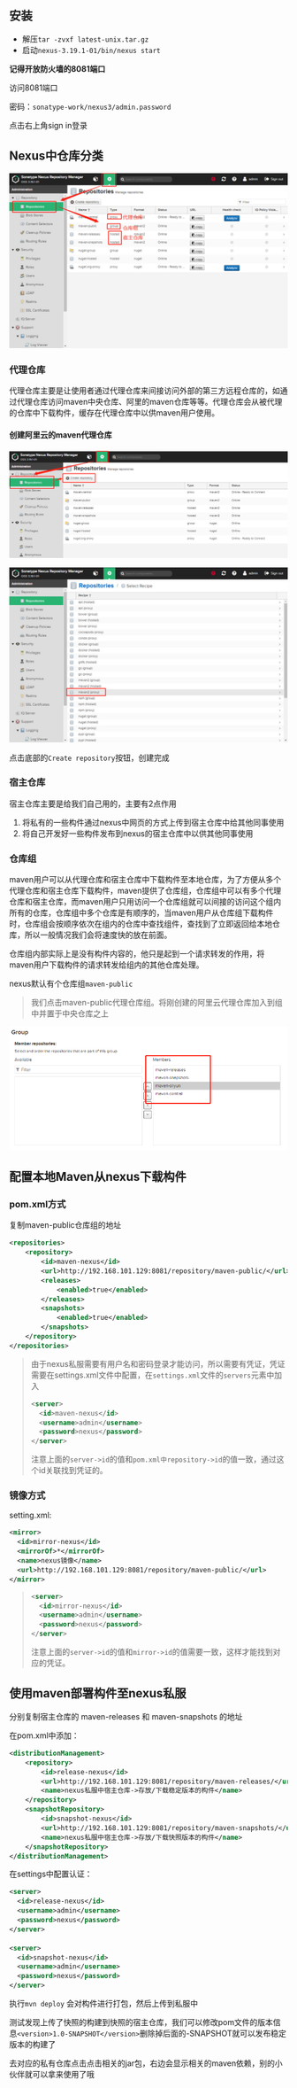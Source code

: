 ## 安装

+ 解压` tar -zvxf latest-unix.tar.gz `
+ 启动` nexus-3.19.1-01/bin/nexus start `

 **记得开放防火墙的8081端口**

访问8081端口

密码：` sonatype-work/nexus3/admin.password `

点击右上角sign in登录

## Nexus中仓库分类

![](nexus/1.jpg)



### 代理仓库

​		代理仓库主要是让使用者通过代理仓库来间接访问外部的第三方远程仓库的，如通过代理仓库访问maven中央仓库、阿里的maven仓库等等。代理仓库会从被代理的仓库中下载构件，缓存在代理仓库中以供maven用户使用。

#### 创建阿里云的maven代理仓库

![](nexus/2.jpg)

![](nexus/3.jpg)

 点击底部的`Create repository`按钮，创建完成 

### 宿主仓库

宿主仓库主要是给我们自己用的，主要有2点作用

1. 将私有的一些构件通过nexus中网页的方式上传到宿主仓库中给其他同事使用
2. 将自己开发好一些构件发布到nexus的宿主仓库中以供其他同事使用

### 仓库组

maven用户可以从代理仓库和宿主仓库中下载构件至本地仓库，为了方便从多个代理仓库和宿主仓库下载构件，maven提供了仓库组，仓库组中可以有多个代理仓库和宿主仓库，而maven用户只用访问一个仓库组就可以间接的访问这个组内所有的仓库，仓库组中多个仓库是有顺序的，当maven用户从仓库组下载构件时，仓库组会按顺序依次在组内的仓库中查找组件，查找到了立即返回给本地仓库，所以一般情况我们会将速度快的放在前面。

仓库组内部实际上是没有构件内容的，他只是起到一个请求转发的作用，将maven用户下载构件的请求转发给组内的其他仓库处理。

nexus默认有个仓库组`maven-public`

> 我们点击maven-public代理仓库组。将刚创建的阿里云代理仓库加入到组中并置于中央仓库之上

![](nexus/4.jpg)



## 配置本地Maven从nexus下载构件

### pom.xml方式

复制maven-public仓库组的地址

```xml
<repositories>
    <repository>
        <id>maven-nexus</id>
        <url>http://192.168.101.129:8081/repository/maven-public/</url>
        <releases>
            <enabled>true</enabled>
        </releases>
        <snapshots>
            <enabled>true</enabled>
        </snapshots>
    </repository>
</repositories>
```

> 由于nexus私服需要有用户名和密码登录才能访问，所以需要有凭证，凭证需要在settings.xml文件中配置，在`settings.xml`文件的`servers`元素中加入 
>
> ```xml
> <server>
>   <id>maven-nexus</id>
>   <username>admin</username>
>   <password>nexus</password>
> </server>
> ```
>
>  注意上面的`server->id`的值和`pom.xml中repository->id`的值一致，通过这个id关联找到凭证的。 

### 镜像方式

setting.xml:

```xml
<mirror>
  <id>mirror-nexus</id>
  <mirrorOf>*</mirrorOf>
  <name>nexus镜像</name>
  <url>http://192.168.101.129:8081/repository/maven-public/</url>
</mirror>
```

> ```xml
> <server>
>   <id>mirror-nexus</id>
>   <username>admin</username>
>   <password>nexus</password>
> </server>
> ```
>
>  注意上面的`server->id`的值和`mirror->id`的值需要一致，这样才能找到对应的凭证。 



## 使用maven部署构件至nexus私服

分别复制宿主仓库的 maven-releases 和 maven-snapshots 的地址

在pom.xml中添加：

```xml
<distributionManagement>
    <repository>
        <id>release-nexus</id>
        <url>http://192.168.101.129:8081/repository/maven-releases/</url>
        <name>nexus私服中宿主仓库->存放/下载稳定版本的构件</name>
    </repository>
    <snapshotRepository>
        <id>snapshot-nexus</id>
        <url>http://192.168.101.129:8081/repository/maven-snapshots/</url>
        <name>nexus私服中宿主仓库->存放/下载快照版本的构件</name>
    </snapshotRepository>
</distributionManagement>
```

在settings中配置认证：

```xml
<server>
  <id>release-nexus</id>
  <username>admin</username>
  <password>nexus</password>
</server>

<server>
  <id>snapshot-nexus</id>
  <username>admin</username>
  <password>nexus</password>
</server>
```

执行`mvn deploy`  会对构件进行打包，然后上传到私服中 

测试发现上传了快照的构建到快照的宿主仓库，我们可以修改pom文件的版本信息`<version>1.0-SNAPSHOT</version>`删除掉后面的-SNAPSHOT就可以发布稳定版本的构建了

去对应的私有仓库点击点击相关的jar包，右边会显示相关的maven依赖，别的小伙伴就可以拿来使用了哦





